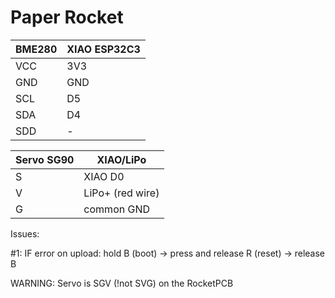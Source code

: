 # Paper Rocket 

| BME280    | XIAO ESP32C3|
| -------- | ------- |
| VCC | 3V3  |
| GND | GND  |
| SCL | D5   |
| SDA | D4   |
| SDD | -    |

| Servo SG90    | XIAO/LiPo|
| -------- | ------- |
| S | XIAO D0  |
| V | LiPo+ (red wire)  |
| G | common GND  |


Issues:

#1: IF error on upload: hold B (boot) -> press and release R (reset) -> release B


WARNING: Servo is SGV (!not SVG) on the RocketPCB
